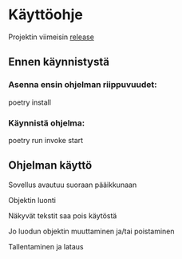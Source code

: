 # Käyttöohje

Projektin viimeisin [release](https://github.com/Kissaniemi/ot-harjoitustyo/releases/tag/viikko6)

## Ennen käynnistystä

### Asenna ensin ohjelman riippuvuudet:

poetry install

### Käynnistä ohjelma:

poetry run invoke start


## Ohjelman käyttö

Sovellus avautuu suoraan pääikkunaan

Objektin luonti

Näkyvät tekstit saa pois käytöstä

Jo luodun objektin muuttaminen ja/tai poistaminen

Tallentaminen ja lataus
